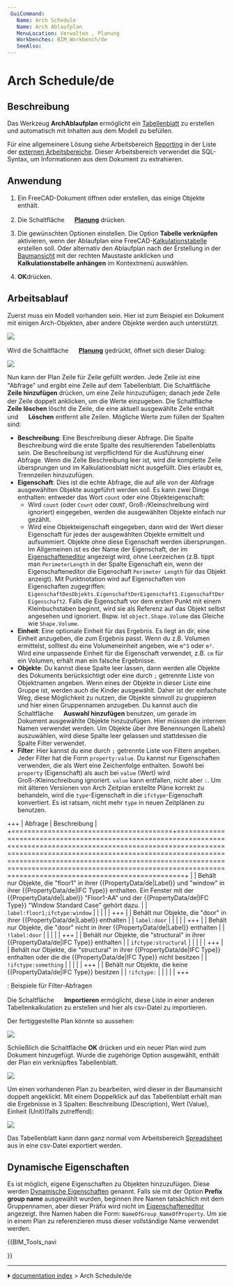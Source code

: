 ```yaml
---
 GuiCommand:
   Name: Arch Schedule
   Name: Arch Ablaufplan
   MenuLocation: Verwalten , Planung
   Workbenches: BIM_Workbench/de
   SeeAlso: 
---
```


# Arch Schedule/de



## Beschreibung

Das Werkzeug **ArchAblaufplan** ermöglicht ein [Tabellenblatt](Spreadsheet_Workbench/de.md) zu erstellen und automatisch mit Inhalten aus dem Modell zu befüllen.

Für eine allgemeinere Lösung siehe Arbeitsbereich [Reporting](https://github.com/furti/FreeCAD-Reporting/tree/master) in der Liste der [externen Arbeitsbereiche](External_workbenches/de.md). Dieser Arbeitsbereich verwendet die SQL-Syntax, um Informationen aus dem Dokument zu extrahieren.



## Anwendung

1.  Ein FreeCAD-Dokument öffnen oder erstellen, das einige Objekte enthält.

2.  Die Schaltfläche **<img src="images/Arch_Schedule.svg" width=16px> [Planung](Arch_Schedule/de.md)** drücken.

3.  Die gewünschten Optionen einstellen. Die Option **Tabelle verknüpfen** aktivieren, wenn der Ablaufplan eine FreeCAD-[Kalkulationstabelle](Spreadsheet_Workbench/de.md) erstellen soll. Oder alternativ den Ablaufplan nach der Erstellung in der [Baumansicht](Tree_view/de.md) mit der rechten Maustaste anklicken und **Kalkulationstabelle anhängen** im Kontextmenü auswählen.

4.  
    **OK**drücken.



## Arbeitsablauf

Zuerst muss ein Modell vorhanden sein. Hier ist zum Beispiel ein Dokument mit einigen Arch-Objekten, aber andere Objekte werden auch unterstützt.

![](images/Arch_schedule_example01.jpg )

Wird die Schaltfläche **<img src="images/Arch_Schedule.svg" width=16px> [Planung](Arch_Schedule/de.md)** gedrückt, öffnet sich dieser Dialog:

![](images/ArchSchedule.png )

Nun kann der Plan Zeile für Zeile gefüllt werden. Jede Zeile ist eine \"Abfrage\" und ergibt eine Zeile auf dem Tabellenblatt. Die Schaltfläche **<img src="images/List-add.svg" width=16px> Zeile hinzufügen** drücken, um eine Zeile hinzuzufügen; danach jede Zelle der Zeile doppelt anklicken, um die Werte einzugeben. Die Schaltfläche **<img src="images/List-remove.svg" width=16px> Zeile löschen** löscht die Zeile, die eine aktuell ausgewählte Zelle enthält und **<img src="images/Delete.svg" width=16px> Löschen** entfernt alle Zeilen. Mögliche Werte zum füllen der Spalten sind:

-   **Beschreibung**: Eine Beschreibung dieser Abfrage. Die Spalte Beschreibung wird die erste Spalte des resultierenden Tabellenblatts sein. Die Beschreibung ist verpflichtend für die Ausführung einer Abfrage. Wenn die Zelle Beschreibung leer ist, wird die komplette Zeile übersprungen und im Kalkulationsblatt nicht ausgefüllt. Dies erlaubt es, Trennzeilen hinzuzufügen.
-   **Eigenschaft**: Dies ist die echte Abfrage, die auf alle von der Abfrage ausgewählten Objekte ausgeführt werden soll. Es kann zwei Dinge enthalten: entweder das Wort `count` oder eine Objekteigenschaft:
    -   Wird `count` (oder `Count` oder `COUNT`, Groß-/Kleinschreibung wird ignoriert) eingegeben, werden die ausgewählten Objekte einfach nur gezählt.
    -   Wird eine Objekteigenschaft eingegeben, dann wird der Wert dieser Eigenschaft für jedes der ausgewählten Objekte ermittelt und aufsummiert. Objekte ohne diese Eigenschaft werden übersprungen. Im Allgemeinen ist es der Name der Eigenschaft, der im [Eigenschafteneditor](Property_editor/de.md) angezeigt wird, ohne Leerzeichen (z.B. tippt man `PerimeterLength` in der Spalte Eigenschaft ein, wenn der Eigenschafteneditor die Eigenschaft `Perimeter Length` für das Objekt anzeigt). Mit Punktnotation wird auf Eigenschaften von Eigenschaften zugegriffen: `EigenschaftDesObjekts.EigenschaftDerEigenschaft1.EigenschaftDerEigenschaft2`. Falls die Eigenschaft vor dem ersten Punkt mit einem Kleinbuchstaben beginnt, wird sie als Referenz auf das Objekt selbst angesehen und ignoriert. Bspw. ist `object.Shape.Volume` das Gleiche wie `Shape.Volume`.
-   **Einheit**: Eine optionale Einheit für das Ergebnis. Es liegt an dir, eine Einheit anzugeben, die zum Ergebnis passt. Wenn du z.B. Volumen ermittelst, solltest du eine Volumeneinheit angeben, wie `m^3` oder `m³`. Wird eine unpassende Einheit für die Eigenschaft verwendet, z.B. `cm` für ein Volumen, erhält man ein falsche Ergebnisse.
-   **Objekte**: Du kannst diese Spalte leer lassen, dann werden alle Objekte des Dokuments berücksichtigt oder eine durch `;` getrennte Liste von Objektnamen angeben. Wenn eines der Objekte in dieser Liste eine Gruppe ist, werden auch die Kinder ausgewählt. Daher ist der einfachste Weg, diese Möglichkeit zu nutzen, die Objekte sinnvoll zu gruppieren und hier einen Gruppennamen anzugeben. Du kannst auch die Schaltfläche **<img src="images/Edit-select-all.svg" width=16px> Auswahl hinzufügen** benutzen, um gerade im Dokument ausgewählte Objekte hinzuzufügen. Hier müssen die internen Namen verwendet werden. Um Objekte über ihre Benennungen (Labels) auszuwählen, wird diese Spalte leer gelassen und stattdessen die Spalte Filter verwendet.
-   **Filter**: Hier kannst du eine durch `;` getrennte Liste von Filtern angeben. Jeder Filter hat die Form `property:value`. Du kannst nur Eigenschaften verwenden, die als Wert eine Zeichenfolge enthalten. Sowohl bei `property` (Eigenschaft) als auch bei `value` (Wert) wird Groß-/Kleinschreibung ignoriert. `value` kann entfallen, nicht aber `:`. Um mit älteren Versionen von Arch Zeitplan erstellte Pläne korrekt zu behandeln, wird die `type`-Eigenschaft in die `ifctype`-Eigenschaft konvertiert. Es ist ratsam, nicht mehr `type` in neuen Zeitplänen zu benutzen.

+++
| Abfrage                                | Beschreibung                                                                                                                                                                                                                                                                                                                         |
+========================================+======================================================================================================================================================================================================================================================================================================================================+
|                         | Behält nur Objekte, die \"floor1\" in ihrer {{PropertyData/de|Label}} und \"window\" in ihrer {{PropertyData/de|IFC Type}} enthalten. Ein Fenster mit der {{PropertyData/de|Label}} \"Floor1-AA\" und der {{PropertyData/de|IFC Type}} \"Window Standard Case\" gehört dazu. |
| `label:floor1;ifctype:window` |                                                                                                                                                                                                                                                                                                                                      |
|                                     |                                                                                                                                                                                                                                                                                                                                      |
+++
|                         | Behält nur Objekte, die \"door\" in ihrer {{PropertyData/de|Label}} enthalten                                                                                                                                                                                                                                          |
| `label:door`                  |                                                                                                                                                                                                                                                                                                                                      |
|                                     |                                                                                                                                                                                                                                                                                                                                      |
+++
|                         | Behält nur Objekte, die \"door\" nicht in ihrer {{PropertyData/de|Label}} enthalten                                                                                                                                                                                                                                    |
| `!label:door`                 |                                                                                                                                                                                                                                                                                                                                      |
|                                     |                                                                                                                                                                                                                                                                                                                                      |
+++
|                         | Behält nur Objekte, die \"structural\" in ihrer {{PropertyData/de|IFC Type}} enthalten                                                                                                                                                                                                                                 |
| `ifctype:structural`          |                                                                                                                                                                                                                                                                                                                                      |
|                                     |                                                                                                                                                                                                                                                                                                                                      |
+++
|                         | Behält nur Objekte, die \"structural\" in ihrer {{PropertyData/de|IFC Type}} enthalten oder die die {{PropertyData/de|IFC Type}} nicht besitzen                                                                                                                                                          |
| `!ifctype:something`          |                                                                                                                                                                                                                                                                                                                                      |
|                                     |                                                                                                                                                                                                                                                                                                                                      |
+++
|                         | Behält nur Objekte, die keine {{PropertyData/de|IFC Type}} besitzen                                                                                                                                                                                                                                                    |
| `!ifctype:`                   |                                                                                                                                                                                                                                                                                                                                      |
|                                     |                                                                                                                                                                                                                                                                                                                                      |
+++

: Beispiele für Filter-Abfragen

Die Schaltfläche **<img src="images/Document-open.svg" width=16px> Importieren** ermöglicht, diese Liste in einer anderen Tabellenkalkulation zu erstellen und hier als csv-Datei zu importieren.

Der fertiggestellte Plan könnte so aussehen:

![](images/ArchScheduleExample.png )

Schließlich die Schaltfläche **OK** drücken und ein neuer Plan wird zum Dokument hinzugefügt. Wurde die zugehörige Option ausgewählt, enthält der Plan ein verknüpftes Tabellenblatt.

![](images/Arch_schedule_example04.jpg )

Um einen vorhandenen Plan zu bearbeiten, wird dieser in der Baumansicht doppelt angeklickt. Mit einem Doppelklick auf das Tabellenblatt erhält man die Ergebnisse in 3 Spalten: Beschreibung (Description), Wert (Value), Einheit (Unit)(falls zutreffend):

![](images/Arch_schedule_example05.jpg )

Das Tabellenblatt kann dann ganz normal vom Arbeitsbereich [Spreadsheet](Spreadsheet_Workbench/de.md) aus in eine csv-Datei exportiert werden.



## Dynamische Eigenschaften 

Es ist möglich, eigene Eigenschaften zu Objekten hinzuzufügen. Diese werden [Dynamische Eigenschaften](Property_editor/de#Maßnahmen.md) genannt. Falls sie mit der Option **Prefix group name** ausgewählt wurden, beginnen ihre Namen tatsächlich mit dem Gruppennamen, aber dieser Präfix wird nicht im [Eigenschafteneditor](Property_editor/de.md) angezeigt. Ihre Namen haben die Form: `NameOfGroup_NameOfProperty`. Um sie in einem Plan zu referenzieren muss dieser vollständige Name verwendet werden.





{{BIM_Tools_navi

}}



---
⏵ [documentation index](../README.md) > Arch Schedule/de
